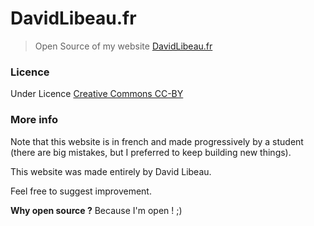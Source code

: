 # DavidLibeau.fr
>Open Source of my website [DavidLibeau.fr](http://davidlibeau.fr)

### Licence
Under Licence [Creative Commons CC-BY](http://creativecommons.org/licenses/by/3.0/)

### More info
Note that this website is in french and made progressively by a student (there are big mistakes, but I preferred to keep building new things).

This website was made entirely by David Libeau.

Feel free to suggest improvement.

**Why open source ?** Because I'm open ! ;)
